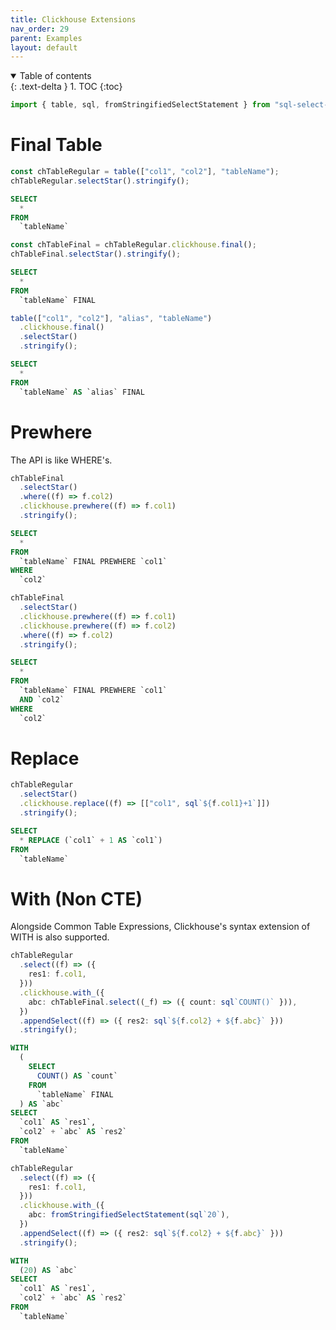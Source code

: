 ```yaml
---
title: Clickhouse Extensions
nav_order: 29
parent: Examples
layout: default
---
```


<details open markdown="block">
  <summary>
    Table of contents
  </summary>
  {: .text-delta }
1. TOC
{:toc}
</details>

```ts
import { table, sql, fromStringifiedSelectStatement } from "sql-select-ts";
```

# Final Table

```ts
const chTableRegular = table(["col1", "col2"], "tableName");
chTableRegular.selectStar().stringify();
```

```sql
SELECT
  *
FROM
  `tableName`
```

```ts
const chTableFinal = chTableRegular.clickhouse.final();
chTableFinal.selectStar().stringify();
```

```sql
SELECT
  *
FROM
  `tableName` FINAL
```

```ts
table(["col1", "col2"], "alias", "tableName")
  .clickhouse.final()
  .selectStar()
  .stringify();
```

```sql
SELECT
  *
FROM
  `tableName` AS `alias` FINAL
```

# Prewhere

The API is like WHERE's.

```ts
chTableFinal
  .selectStar()
  .where((f) => f.col2)
  .clickhouse.prewhere((f) => f.col1)
  .stringify();
```

```sql
SELECT
  *
FROM
  `tableName` FINAL PREWHERE `col1`
WHERE
  `col2`
```

```ts
chTableFinal
  .selectStar()
  .clickhouse.prewhere((f) => f.col1)
  .clickhouse.prewhere((f) => f.col2)
  .where((f) => f.col2)
  .stringify();
```

```sql
SELECT
  *
FROM
  `tableName` FINAL PREWHERE `col1`
  AND `col2`
WHERE
  `col2`
```

# Replace

```ts
chTableRegular
  .selectStar()
  .clickhouse.replace((f) => [["col1", sql`${f.col1}+1`]])
  .stringify();
```

```sql
SELECT
  * REPLACE (`col1` + 1 AS `col1`)
FROM
  `tableName`
```

# With (Non CTE)

Alongside Common Table Expressions, Clickhouse's syntax extension of WITH is also supported.

```ts
chTableRegular
  .select((f) => ({
    res1: f.col1,
  }))
  .clickhouse.with_({
    abc: chTableFinal.select((_f) => ({ count: sql`COUNT()` })),
  })
  .appendSelect((f) => ({ res2: sql`${f.col2} + ${f.abc}` }))
  .stringify();
```

```sql
WITH
  (
    SELECT
      COUNT() AS `count`
    FROM
      `tableName` FINAL
  ) AS `abc`
SELECT
  `col1` AS `res1`,
  `col2` + `abc` AS `res2`
FROM
  `tableName`
```

```ts
chTableRegular
  .select((f) => ({
    res1: f.col1,
  }))
  .clickhouse.with_({
    abc: fromStringifiedSelectStatement(sql`20`),
  })
  .appendSelect((f) => ({ res2: sql`${f.col2} + ${f.abc}` }))
  .stringify();
```

```sql
WITH
  (20) AS `abc`
SELECT
  `col1` AS `res1`,
  `col2` + `abc` AS `res2`
FROM
  `tableName`
```
